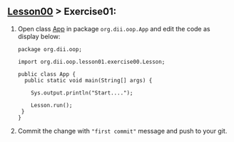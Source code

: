 ## [Lesson00](index.md) > Exercise01:

1. Open class [App](../../app/src/main/java/org/dii/oop/App.java) in package `org.dii.oop.App` and edit the code as display below: 
   ```
   package org.dii.oop;

   import org.dii.oop.lesson01.exercise00.Lesson;

   public class App {
     public static void main(String[] args) {

       Sys.output.println("Start....");
   
       Lesson.run();
    }
   }
   ```
2. Commit the change with `"first commit"` message and push to your git. 